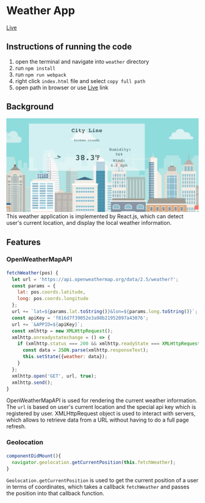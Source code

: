 # Weather App
[Live](https://qidizhai.github.io/weather)

## Instructions of running the code
1. open the terminal and navigate into `weather` directory
2. run `npm install`
3. run `npm run webpack`
4. right click `index.html` file and select `copy full path`
5. open path in browser or use [Live](https://qidizhai.github.io/weather) link

## Background
![alt text](https://github.com/qidizhai/weather/blob/master/background.png "Logo Title Text 1")
This weather application is implemented by React.js, which can detect user's current
location, and display the local weather information.

## Features
### OpenWeatherMapAPI
```js
fetchWeather(pos) {
  let url = 'https://api.openweathermap.org/data/2.5/weather?';
  const params = {
    lat: pos.coords.latitude,
    long: pos.coords.longitude
  };
  url += `lat=${params.lat.toString()}&lon=${params.long.toString()}`;
  const apiKey = 'f816d7f39052e3a98b21952097a43076';
  url += `&APPID=${apiKey}`;
  const xmlhttp = new XMLHttpRequest();
  xmlhttp.onreadystatechange = () => {
    if (xmlhttp.status === 200 && xmlhttp.readyState === XMLHttpRequest.DONE) {
      const data = JSON.parse(xmlhttp.responseText);
      this.setState({weather: data});
    }
  };
  xmlhttp.open('GET', url, true);
  xmlhttp.send();
}
```
OpenWeatherMapAPI is used for rendering the current weather information. The `url` is based on
user's current location and the special api key which is registered by user. XMLHttpRequest object
is used to interact with servers, which allows to retrieve data from a URL without having to do
a full page refresh.

### Geolocation
```js
componentDidMount(){
  navigator.geolocation.getCurrentPosition(this.fetchWeather);
}
```
`Geolocation.getCurrentPosition` is used to get the current position of a user in terms of
coordinates, which takes a callback `fetchWeather` and passes the position into that callback function.
